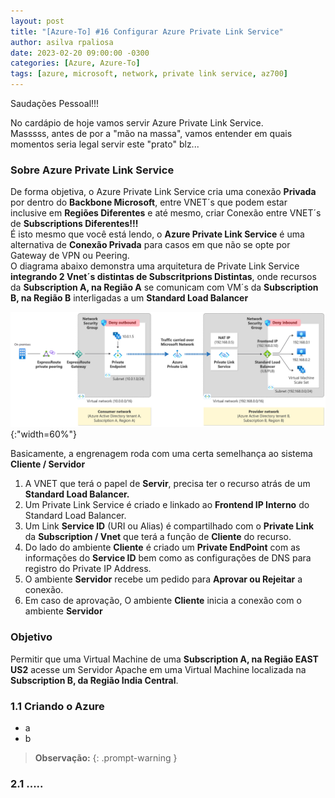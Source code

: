 ```yaml
---
layout: post
title: "[Azure-To] #16 Configurar Azure Private Link Service"
author: asilva rpaliosa
date: 2023-02-20 09:00:00 -0300
categories: [Azure, Azure-To]
tags: [azure, microsoft, network, private link service, az700]
---
```


Saudações Pessoal!!!

No cardápio de hoje vamos servir Azure Private Link Service. <br>
Masssss, antes de por a "mão na massa", vamos entender em quais momentos seria legal servir este "prato" blz...

### **Sobre Azure Private Link Service**

De forma objetiva, o Azure Private Link Service cria uma conexão **Privada** por dentro do **Backbone Microsoft**, entre VNET´s que podem estar inclusive em **Regiões Diferentes** e até mesmo, criar Conexão entre VNET´s de **Subscriptions Diferentes!!!** <br>
É isto mesmo que você está lendo, o **Azure Private Link Service** é uma alternativa de **Conexão Privada** para casos em que não se opte por Gateway de VPN ou Peering. <br>
O diagrama abaixo demonstra uma arquitetura de Private Link Service **integrando 2 Vnet´s distintas de Subscritprions Distintas**, onde recursos da **Subscription A, na Região A** se comunicam com VM´s da **Subscription B, na Região B** interligadas a um **Standard Load Balancer**

![](/assets/img/58/pvtls01.png){:"width=60%"}
<br>

Basicamente, a engrenagem roda com uma certa semelhança ao sistema **Cliente / Servidor** 

1. A VNET que terá o papel de **Servir**, precisa ter o recurso atrás de um **Standard Load Balancer.**
2. Um Private Link Service é criado e linkado ao **Frontend IP Interno** do Standard Load Balancer. 
3. Um Link **Service ID** (URI ou Alias) é compartilhado com o **Private Link** da **Subscription / Vnet** que terá a função de  **Cliente** do recurso. 
4. Do lado do ambiente **Cliente** é criado um **Private EndPoint** com as informações do **Service ID** bem como as configurações de DNS para registro do Private IP Address. 
5. O ambiente **Servidor** recebe um pedido para **Aprovar ou Rejeitar** a conexão. 
6. Em caso de aprovação, O ambiente **Cliente** inicia a conexão com o ambiente **Servidor**


### **Objetivo**

Permitir que uma Virtual Machine de uma **Subscription A, na Região EAST US2** acesse um Servidor Apache em uma Virtual Machine localizada na **Subscription B, da Região India Central**.

### **1.1 Criando o Azure**

- a 
- b 

>**Observação:** 
{: .prompt-warning }

### **2.1 .....**

